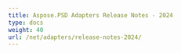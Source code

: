 ```yaml
---
title: Aspose.PSD Adapters Release Notes - 2024
type: docs
weight: 40
url: /net/adapters/release-notes-2024/
---
```




